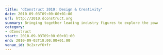 ```yaml
---
title: 'dConstruct 2010: Design & Creativity'
date: 2010-09-03T09:00:00+01:00
url: http://2010.dconstruct.org
summary: Bringing together leading industry figures to explore the power of design thinking and show how we can all become just a little bit more creative.
category:
- dConstruct
start: 2010-09-03T09:00:00+01:00
end: 2010-09-03T18:00:00+01:00
venue_id: 9c2xrvf6+fr
---
```

